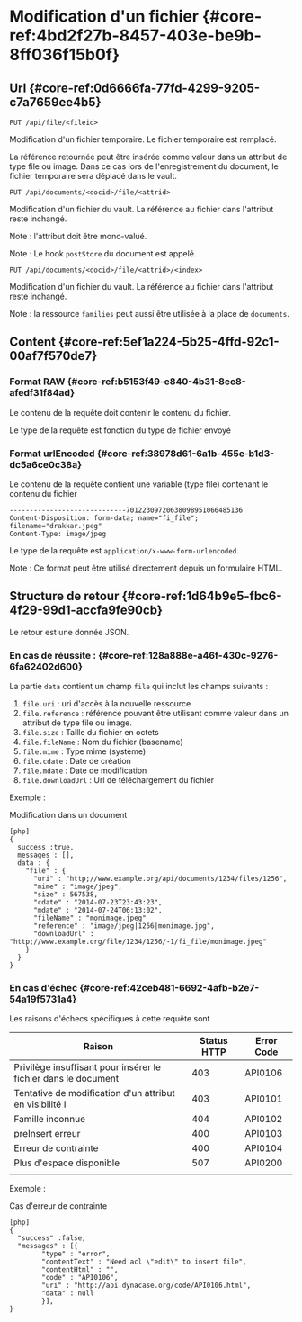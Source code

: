 # Modification d'un fichier  {#core-ref:4bd2f27b-8457-403e-be9b-8ff036f15b0f}

## Url {#core-ref:0d6666fa-77fd-4299-9205-c7a7659ee4b5}



    PUT /api/file/<fileid>

Modification d'un fichier temporaire. Le fichier temporaire est remplacé.

La référence retournée peut être insérée comme valeur dans un attribut de type
file ou  image. Dans ce cas lors de l'enregistrement du document, le fichier
temporaire sera déplacé dans le vault.

    PUT /api/documents/<docid>/file/<attrid>

Modification d'un fichier du vault. La référence au fichier dans l'attribut
reste inchangé.

Note : l'attribut doit être mono-valué.

Note : Le hook `postStore` du document est appelé.

    PUT /api/documents/<docid>/file/<attrid>/<index>

Modification d'un fichier du vault. La référence au fichier dans l'attribut
reste inchangé.

Note : la ressource `families` peut aussi être utilisée à la place de
`documents`.


## Content {#core-ref:5ef1a224-5b25-4ffd-92c1-00af7f570de7}

### Format RAW {#core-ref:b5153f49-e840-4b31-8ee8-afedf31f84ad}

Le contenu de la requête doit contenir le contenu du fichier.

Le type de la requête est fonction du type de fichier envoyé

### Format urlEncoded {#core-ref:38978d61-6a1b-455e-b1d3-dc5a6ce0c38a}

Le contenu de la requête contient une variable (type file) contenant le contenu
du fichier

    -----------------------------70122309720638098951066485136 
    Content-Disposition: form-data; name="fi_file"; filename="drakkar.jpeg" 
    Content-Type: image/jpeg

Le type de la requête est `application/x-www-form-urlencoded`.

Note : Ce format peut être utilisé directement depuis un formulaire HTML.


## Structure de retour {#core-ref:1d64b9e5-fbc6-4f29-99d1-accfa9fe90cb}

Le retour est une donnée JSON.

### En cas de réussite : {#core-ref:128a888e-a46f-430c-9276-6fa62402d600}

La partie `data` contient un champ `file` qui inclut les champs suivants :

1.  `file.uri` : uri d'accès à la nouvelle ressource
1.  `file.reference` : référence pouvant être utilisant comme valeur
     dans un attribut de type file ou  image. 
1.  `file.size` : Taille du fichier en octets
1.  `file.fileName` : Nom du fichier (basename)
1.  `file.mime` : Type mime (système)
1.  `file.cdate` : Date de création
1.  `file.mdate` : Date de modification
1.  `file.downloadUrl` : Url de téléchargement du fichier

Exemple :


Modification dans un document

    [php]
    {
      success :true,
      messages : [],
      data : {
        "file" : {
          "uri" : "http;//www.example.org/api/documents/1234/files/1256",
          "mime" : "image/jpeg",
          "size" : 567538,
          "cdate" : "2014-07-23T23:43:23",
          "mdate" : "2014-07-24T06:13:02",
          "fileName" : "monimage.jpeg"
          "reference" : "image/jpeg|1256|monimage.jpg",
          "downloadUrl" : "http;//www.example.org/file/1234/1256/-1/fi_file/monimage.jpeg"
        }
      }
    }






### En cas d'échec {#core-ref:42ceb481-6692-4afb-b2e7-54a19f5731a4}

Les raisons d'échecs spécifiques à cette requête sont 

|                             Raison                             | Status HTTP | Error Code |
| -------------------------------------------------------------- | ----------- | ---------- |
| Privilège insuffisant pour insérer le fichier dans le document |         403 | API0106    |
| Tentative de modification d'un attribut en visibilité I        |         403 | API0101    |
| Famille inconnue                                               |         404 | API0102    |
| preInsert erreur                                               |         400 | API0103    |
| Erreur de contrainte                                           |         400 | API0104    |
| Plus d'espace disponible                                       |         507 | API0200    |
|                                                                |             |            |

Exemple : 

Cas d'erreur de contrainte


    [php]
    {
      "success" :false,
      "messages" : [{
            "type" : "error", 
            "contentText" : "Need acl \"edit\" to insert file",
            "contentHtml" : "",
            "code" : "API0106", 
            "uri" : "http://api.dynacase.org/code/API0106.html",
            "data" : null
            }],
    }

